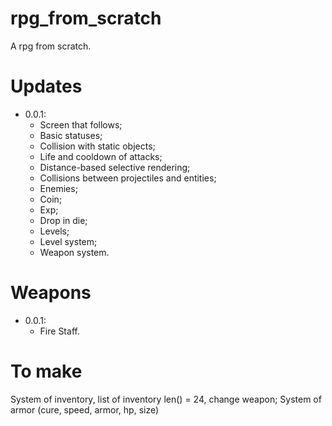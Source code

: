 # rpg_from_scratch

A rpg from scratch.

# Updates

- 0.0.1:
    - Screen that follows;
    - Basic statuses;
    - Collision with static objects;
    - Life and cooldown of attacks;
    - Distance-based selective rendering;
    - Collisions between projectiles and entities;
    - Enemies;
    - Coin;
    - Exp;
    - Drop in die;
    - Levels;
    - Level system;
    - Weapon system.

# Weapons

- 0.0.1:
    - Fire Staff.

# To make

System of inventory, list of inventory len() = 24, change weapon;
System of armor (cure, speed, armor, hp, size)